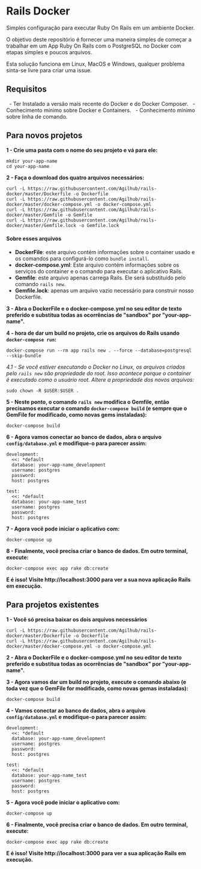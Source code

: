 # Rails Docker
Simples configuração para executar Ruby On Rails em um ambiente Docker.

O objetivo deste repositório é fornecer uma maneira simples de começar a trabalhar em um App Ruby On Rails com o PostgreSQL no Docker com etapas simples e poucos arquivos.

Esta solução funciona em Linux, MacOS e Windows, qualquer problema sinta-se livre para criar uma issue.

## Requisitos
  - Ter Instalado a versão mais recente do Docker e do Docker Composer.
  - Conhecimento mínimo sobre Docker e Containers.
  - Conhecimento mínimo sobre linha de comando.

## Para novos projetos
**1 - Crie uma pasta com o nome do seu projeto e vá para ele:**
```
mkdir your-app-name
cd your-app-name
```

**2 - Faça o download dos quatro arquivos necessários:**
```
curl -L https://raw.githubusercontent.com/Agilhub/rails-docker/master/Dockerfile -o Dockerfile
curl -L https://raw.githubusercontent.com/Agilhub/rails-docker/master/docker-compose.yml -o docker-compose.yml
curl -L https://raw.githubusercontent.com/Agilhub/rails-docker/master/Gemfile -o Gemfile
curl -L https://raw.githubusercontent.com/Agilhub/rails-docker/master/Gemfile.lock -o Gemfile.lock
```

#### Sobre esses arquivos
 - **DockerFile**: este arquivo contém informações sobre o container usado e os comandos para configurá-lo como ``bundle install``.
 - **docker-compose.yml**: Este arquivo contém informações sobre os serviços do container e o comando para executar o aplicativo Rails.
 - **Gemfile**: este arquivo apenas carrega Rails. Ele será substituído pelo comando ``rails new``.
 - **Gemfile.lock**: apenas um arquivo vazio necessário para construir nosso Dockerfile.

**3 - Abra o DockerFile e o docker-compose.yml no seu editor de texto preferido e substitua todas as ocorrências de "sandbox" por "your-app-name".**

**4 - hora de dar um build no projeto, crie os arquivos do Rails usando ``docker-compose run``:**
```
docker-compose run --rm app rails new . --force --database=postgresql --skip-bundle
```

*4.1 - Se você estiver executando o Docker no Linux, os arquivos criados pelo ``rails new`` são propriedade do root. Isso acontece porque o container é executado como o usuário root. Altere a propriedade dos novos arquivos:*
```
sudo chown -R $USER:$USER .
```

**5 - Neste ponto, o comando ``rails new`` modifica o Gemfile, então precisamos executar o comando ``docker-compose build`` (e sempre que o GemFile for modificado, como novas gems instaladas):**
```
docker-compose build
```

**6 - Agora vamos conectar ao banco de dados, abra o arquivo ``config/database.yml`` e modifique-o para parecer assim:**
```
development:
  <<: *default
  database: your-app-name_development
  username: postgres
  password:
  host: postgres

test:
  <<: *default
  database: your-app-name_test
  username: postgres
  password:
  host: postgres
```

**7 - Agora você pode iniciar o aplicativo com:**
```
docker-compose up
```

**8 - Finalmente, você precisa criar o banco de dados. Em outro terminal, execute:**
```
docker-compose exec app rake db:create
```

**E é isso! Visite http://localhost:3000 para ver a sua nova aplicação Rails em execução.**


## Para projetos existentes
**1 - Você só precisa baixar os dois arquivos necessários**
```
curl -L https://raw.githubusercontent.com/Agilhub/rails-docker/master/Dockerfile -o Dockerfile
curl -L https://raw.githubusercontent.com/Agilhub/rails-docker/master/docker-compose.yml -o docker-compose.yml
```

**2 - Abra o DockerFile e o docker-compose.yml no seu editor de texto preferido e substitua todas as ocorrências de "sandbox" por "your-app-name".**

**3 - Agora vamos dar um build no projeto, execute o comando abaixo (e toda vez que o GemFile for modificado, como novas gemas instaladas):**
```
docker-compose build
```

**4 - Vamos conectar ao banco de dados, abra o arquivo ``config/database.yml`` e modifique-o para parecer assim:**
```
development:
  <<: *default
  database: your-app-name_development
  username: postgres
  password:
  host: postgres

test:
  <<: *default
  database: your-app-name_test
  username: postgres
  password:
  host: postgres
```

**5 - Agora você pode iniciar o aplicativo com:**
```
docker-compose up
```

**6 - Finalmente, você precisa criar o banco de dados. Em outro terminal, execute:**
```
docker-compose exec app rake db:create
```

**E é isso! Visite http://localhost:3000 para ver a sua aplicação Rails em execução.**